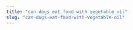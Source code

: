 ```yaml
---
title: "can dogs eat food with vegetable oil"
slug: "can-dogs-eat-food-with-vegetable-oil"
---
```


